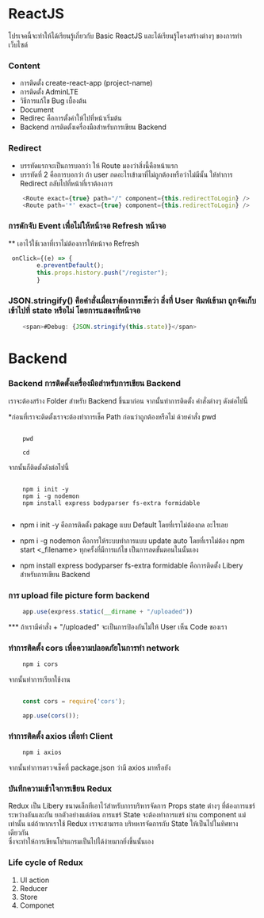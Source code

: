# ReactJS

โปรเจคนี้จะทำให้ได้เรียนรู้เกี่ยวกับ Basic ReactJS และได้เรียนรู้โครงสร้างต่างๆ ของการทำเว็บไซต์

### Content

- การติดตั้ง create-react-app (project-name)
- การติดตั้ง AdminLTE
- วิธีการแก้ไข Bug เบื้องต้น
- Document
- Redirec คือการตั้งค่าให้ไปที่หน้าเริ่มต้น
- Backend การติดตั้งเครื่องมือสำหรับการเขียน Backend

### Redirect

- บรรทัดแรกจะเป็นการบอกว่า ให้ Route มองว่าสิ่งนี้คือหน้าแรก
- บรรทัดที่ 2 คือการบอกว่า ถ้า user กดอะไรเข้ามาที่ไม่ถูกต้องหรือว่าไม่มีนั้น ให้ทำการ Redirect กลับไปที่หน้าที่เราต้องการ

```js
    <Route exact={true} path="/" component={this.redirectToLogin} />
    <Route path='*' exact={true} component={this.redirectToLogin} />

```
### การดักจับ Event เพื่อไม่ให้หน้าจอ Refresh หน้าจอ
** เอาไว้ใช้เวลาที่เราไม่ต้องการให้หน้าจอ Refresh
```js
 onClick={(e) => {
        e.preventDefault();
        this.props.history.push("/register");
        }

```

### JSON.stringify() คือคำสั่งเมื่อเราต้องการเช็คว่า สิ่งที่ User พิมพ์เข้ามา ถูกจัดเก็บเข้าไปที่ state หรือไม่ โดยการแสดงที่หน้าจอ 
```js
    <span>#Debug: {JSON.stringify(this.state)}</span>
```
# Backend

### Backend การติดตั้งเครื่องมือสำหรับการเขียน Backend
เราจะต้องสร้าง Folder สำหรับ Backend ขึ้นมาก่อน จากนั้นทำการติดตั้ง คำสั่งต่างๆ ดังต่อไปนี้ 

*ก่อนที่เราจะติดตั้งเราจะต้องทำการเช็ค Path ก่อนว่าถูกต้องหรือไม่ ด้วยคำสั่ง pwd 

```linux

    pwd 

    cd

```

จากนั้นก็ติดตั้งดังต่อไปนี้ 

```node

    npm i init -y
    npm i -g nodemon
    npm install express bodyparser fs-extra formidable 


```

* npm i init -y คือการติดตั้ง pakage แบบ Default โดยที่เราไม่ต้องกด อะไรเลย

* npm i -g nodemon คือการให้ระบบทำการแบบ update auto โดยที่เราไม่ต้อง npm start <_filename> ทุกครั้งที่มีการแก้ไข เป็นการลดขั้นตอนในนั้นเอง

* npm install express bodyparser fs-extra formidable คือการติดตั้ง Libery สำหรับการเขียน Backend 

### การ upload file picture form backend 
```js
    app.use(express.static(__dirname + "/uploaded"))

```
*** ถ้าเรามีคำสั่ง + "/uploaded" จะเป็นการป้องกันไม่ให้ User เห็น Code ของเรา


### ทำการติดตั้ง cors เพื่อความปลอดภัยในการทำ network

```js
    npm i cors
```

จากนั้นทำการเรียกใช้งาน 
```js

    const cors = require('cors');

    app.use(cors());
```

### ทำการติดตั้ง axios เพื่อทำ Client
```js
    npm i axios 
```
จากนั้นทำการตรวจเช็คที่ package.json ว่ามี axios มาหรือยัง

### บันทึกความเข้าใจการเขียน Redux
Redux เป็น Libery ขนาดเล็กทีเอาไว้สำหรับการบริหารจัดการ Props state ต่างๆ ที่ต้องการแชร์ ระหว่างกันและกัน ยกตัวอย่างแต่ก่อน
การแชร์ State จะต้องทำการแชร์ ผ่าน component แม่เท่านั้น แต่ถ้าหากเราใช้ Redux เราจะสามารถ บริหหารจัดการกับ State ให้เป็นไปในทิศทางเดียวกัน  
ซึ่งจะทำให้การเขียนโปรแกรมเป็นไปได้ง่ายมากยิ่งขึ้นนั้นเอง

### Life cycle of Redux
1. UI action
2. Reducer
3. Store
4. Componet